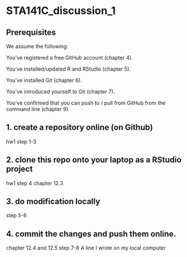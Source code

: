 # STA141C_discussion_1

## Prerequisites

We assume the following:

You’ve registered a free GitHub account (chapter 4).

You’ve installed/updated R and RStudio (chapter 5).

You’ve installed Git (chapter 6).

You’ve introduced yourself to Git (chapter 7).

You’ve confirmed that you can push to / pull from GitHub from the command line (chapter 9).

## 1. create a repository online (on Github)
  hw1 step 1-3

## 2. clone this repo onto your laptop as a RStudio project
  hw1 step 4
  chapter 12.3
  
## 3. do modification locally
  step 5-6

## 4. commit the changes and push them online.
  chapter 12.4 and 12.5
  step 7-8
A line I wrote on my local computer
